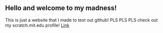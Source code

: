 ## Hello and welcome to my madness!
This is just a website that I made to test out github!
PLS PLS PLS check out my scratch.mit.edu profile!
[Link](https://scratch.mit.edu/users/jcrchacker/)
